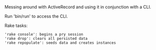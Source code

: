 Messing around with ActiveRecord and using it in conjunction with a CLI.

Run 'bin/run' to access the CLI.

Rake tasks:

	'rake console': begins a pry session
	'rake drop': clears all persisted data
	'rake repopulate': seeds data and creates instances
